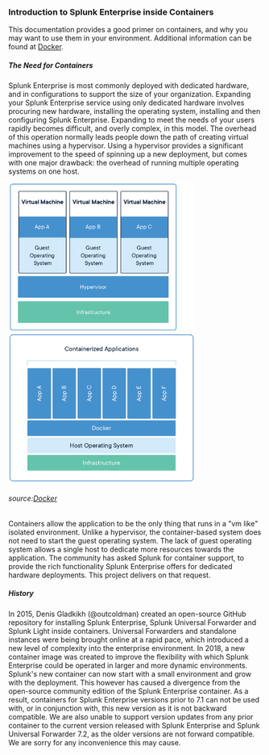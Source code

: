 ### Introduction to Splunk Enterprise inside Containers ###
This documentation provides a good primer on containers, and why you may want to use them in your environment.  Additional information can be 
found at [Docker](https://www.docker.com/resources/what-container).

##### The Need for Containers #####
Splunk Enterprise is most commonly deployed with dedicated hardware, and in configurations to support the size of your organization.
Expanding your Splunk Enterprise service using only dedicated hardware involves procuring new hardware, installing the operating system,
installing and then configuring Splunk Enterprise. Expanding to meet the needs of your users rapidly becomes difficult, and overly complex, in
this model. The overhead of this operation normally leads people down the path of creating virtual machines
using a hypervisor. Using a hypervisor provides a significant improvement to the speed of spinning up a new deployment, but comes with
one major drawback:  the overhead of running multiple operating systems on one host.

<img src="container-vm-whatcontainer_2.png" width="370"/><img src="docker-containerized-appliction-blue-border_2.png" width="370"/>

###### source:[Docker](https://www.docker.com) ######

Containers allow the application to be the only thing that runs in a "vm like" isolated environment. Unlike a hypervisor, the container-based system does not need to start the guest operating system. The lack of guest operating system
allows a single host to dedicate more resources towards the application. The community has asked Splunk for container support, to provide the rich functionality Splunk Enterprise offers for dedicated hardware deployments. This project delivers on that request.

##### History #####
In 2015, Denis Gladkikh (@outcoldman) created an open-source GitHub repository for installing Splunk Enterprise, Splunk Universal Forwarder and Splunk Light inside containers.
Universal Forwarders and standalone instances
were being brought online at a rapid pace, which introduced a new level of complexity into the enterprise environment. 
In 2018, a new container image was created to improve the flexibility with which Splunk Enterprise could be operated in larger and more dynamic environments.
Splunk's new container can now start with a small environment and grow with the deployment. This however has caused a divergence
from the open-source community edition of the Splunk Enterprise container. As a result, containers for Splunk Enterprise versions prior to 7.1 can not 
be used with, or in conjunction with, this new version as it is not backward compatible. 
We are also unable to support version updates from any prior container to the current version released with Splunk Enterprise and Splunk Universal Forwarder 7.2, as the older versions are not forward compatible. 
We are sorry for any inconvenience this may cause. 

